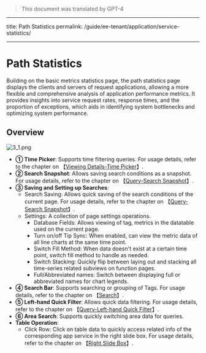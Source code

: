 > This document was translated by GPT-4

---

title: Path Statistics
permalink: /guide/ee-tenant/application/service-statistics/

---

# Path Statistics

Building on the basic metrics statistics page, the path statistics page displays the clients and servers of request applications, allowing a more flexible and comprehensive analysis of application performance metrics. It provides insights into service request rates, response times, and the proportion of exceptions, which aids in identifying system bottlenecks and optimizing system performance.

## Overview

![3_1.png](https://yunshan-guangzhou.oss-cn-beijing.aliyuncs.com/pub/pic/20230920650a6ba9e6900.png)

- **① Time Picker**: Supports time filtering queries. For usage details, refer to the chapter on 【[Viewing Details-Time Picker](../dashboard/use/)】.
- **② Search Snapshot**: Allows saving search conditions as a snapshot. For usage details, refer to the chapter on 【[Query-Search Snapshot](../query/history/)】.
- **③ Saving and Setting up Searches**:
  - Search Saving: Allows quick saving of the search conditions of the current page. For usage details, refer to the chapter on 【[Query-Search Snapshot](../query/history/)】.
  - Settings: A collection of page settings operations.
    - Database Fields: Allows viewing of tag, metrics in the datatable used on the current page.
    - Turn on/off Tip Sync: When enabled, can view the metric data of all line charts at the same time point.
    - Switch Fill Method: When data doesn't exist at a certain time point, switch fill method to handle as needed.
    - Switch Stacking: Quickly flip between laying out and stacking all time-series related subviews on function pages.
    - Full/Abbreviated names: Switch between displaying full or abbreviated names for chart legends.
- **④ Search Bar**: Supports searching or grouping of Tags. For usage details, refer to the chapter on 【[Search](../query/overview/)】.
- **⑤ Left-hand Quick Filter**: Allows quick data filtering. For usage details, refer to the chapter on 【[Query-Left-hand Quick Filter](../query/left-quick-filter/)】.
- **⑥ Area Search**: Supports quickly switching area data for queries.
- **Table Operation**:
  - Click Row: Click on table data to quickly access related info of the corresponding app service in the right slide box. For usage details, refer to the chapter on 【[Right Slide Box](./right-sliding-box/)】.
